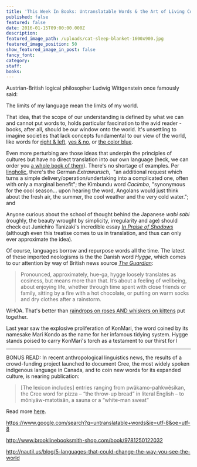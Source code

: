 ```yaml
---
title: 'This Week In Books: Untranslatable Words & the Art of Living Cozily'
published: false
featured: false
date: 2016-01-15T09:00:00.000Z
description:
featured_image_path: /uploads/cat-sleep-blanket-1600x900.jpg
featured_image_position: 50
show_featured_image_in_post: false
fancy_font:
category:
staff:
books:
---
```



Austrian-British logical philosopher Ludwig Wittgenstein once famously said:

The limits of my language mean the limits of my world.

That idea, that the scope of our understanding is defined by what we can and cannot put words to, holds particular fascination to the avid reader - books, after all, should be our window onto the world. It's unsettling to imagine societies that lack concepts fundamental to our view of the world, like words for [right & left](https://www.reddit.com/r/todayilearned/comments/1m6l0b/til_there_are_languages_without_the_terms_left/), [yes & no](http://mentalfloss.com/article/49480/8-fun-facts-about-irish-language), or [the color blue](http://io9.gizmodo.com/5902904/why-do-cultures-always-name-red-before-they-do-blue).

Even more perturbing are those ideas that underpin the principles of cultures but have no direct translation into our own language (heck, we can order you [a whole book of them](http://www.brooklinebooksmith-shop.com/book/9781607747109)). There's no shortage of examples. Per [lingholic](http://www.lingholic.com/15-untranslatable-words-wish-existed-english/), there's the German *Extrawunsch*,&nbsp; "an additional request which turns a simple delivery/operation/undertaking into a complicated one, often with only a marginal benefit"; the Kimbundu word *Cacimbo*, "synonymous for the cool season... upon hearing the word, Angolans would just think about the fresh air, the summer, the cool weather and the very cold water."; and

Anyone curious about the school of thought behind the Japanese *wabi sabi* (roughly, the beauty wrought by simplicity, irregularity and age) should check out Junichiro Tanizaki's incredible essay [*In Praise of Shadows*](http://dcrit.sva.edu/wp-content/uploads/2010/10/In-Praise-of-Shadows-Junichiro-Tanizaki.pdf) (although even this treatise comes to us in translation, and thus can only ever approximate the idea).

Of course, languages borrow and repurpose words all the time. The latest of these imported neologisms is the the Danish word *Hygge*, which comes to our attention by way of British news source [*The Guardian*](https://www.theguardian.com/books/2016/jun/11/hygge-the-danish-art-of-living-cosily-on-its-way-to-uk-bookshops):

> Pronounced, approximately, hue-ga, hygge loosely translates as cosiness, but means more than that. It’s about a feeling of wellbeing, about enjoying life, whether through time spent with close friends or family, sitting by a fire with a hot chocolate, or putting on warm socks and dry clothes after a rainstorm.

WHOA. That's better than [raindrops on roses AND whiskers on kittens](https://www.youtube.com/watch?v=33o32C0ogVM) put together.

Last year saw the explosive proliferation of KonMari, the word coined by its namesake Mari Kondo as the name for her infamous tidying system. Hygge stands poised to carry KonMari's torch as a testament to our thirst for l

---

BONUS READ: In recent anthropological linguistics news, the results of a crowd-funding project launched to document Cree, the most widely spoken indigenous language in Canada, and to coin new words for its expanded culture, is nearing publication:

> [The lexicon includes] entries ranging from pw&acirc;kamo-pahkw&ecirc;sikan, the Cree word for pizza – “the throw-up bread” in literal English – to m&ocirc;niy&acirc;w-matotis&acirc;n, a sauna or a “white-man sweat”

Read more [here](https://www.theguardian.com/books/2016/jun/07/cree-language-first-nation-canadians-100-days-of-cree).

https://www.google.com/search?q=untranslatable+words&ie=utf-8&oe=utf-8

http://www.brooklinebooksmith-shop.com/book/9781250122032

http://nautil.us/blog/5-languages-that-could-change-the-way-you-see-the-world